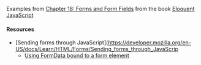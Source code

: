Examples from [Chapter 18: Forms and Form Fields](https://eloquentjavascript.net/18_forms.html) from the 
book [Eloquent JavaScript](http://eloquentjavascript.net/index.html)

#### Resources

* [Sending forms through JavaScript](https://developer.mozilla.org/en-US/docs/Learn/HTML/Forms/Sending_forms_through_JavaScrip
  * [Using FormData bound to a form element](https://developer.mozilla.org/en-US/docs/Learn/HTML/Forms/Sending_forms_through_JavaScript#Using_FormData_bound_to_a_form_element)
